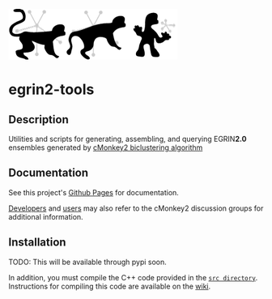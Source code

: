 ![cMonkey2 Logo](https://github.com/baliga-lab/egrin2-tools/blob/master/graphics/egrin2_logo_80px.png "EGRIN2.0 Logo")

# egrin2-tools 

## Description

Utilities and scripts for generating, assembling, and querying EGRIN**2.0** ensembles generated by [cMonkey2 biclustering algorithm](https://github.com/baliga-lab/cmonkey2/)

## Documentation

See this project's [Github Pages](http://baliga-lab.github.io/egrin2-tools/) for documentation.

[Developers](https://groups.google.com/d/forum/cmonkey-dev) and [users](https://groups.google.com/d/forum/cmonkey-users) may also refer to the cMonkey2 discussion groups for additional information. 

## Installation

TODO: This will be available through pypi soon.

In addition, you must compile the C++ code provided in the [`src directory`](./src/). Instructions for compiling this code are available on the [wiki](http://nbviewer.ipython.org/github/baliga-lab/egrin2-tools/blob/master/doc/cpp_scripts.ipynb).

